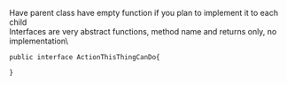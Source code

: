 Have parent class have empty function if you plan to implement it to each child\
Interfaces are very abstract functions, method name and returns only, no implementation\
```
public interface ActionThisThingCanDo{

}
```
